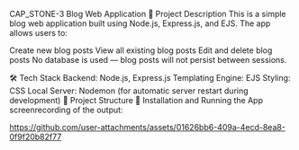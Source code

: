 CAP_STONE-3
Blog Web Application
🚀 Project Description
This is a simple blog web application built using Node.js, Express.js, and EJS.
The app allows users to:

Create new blog posts
View all existing blog posts
Edit and delete blog posts
No database is used — blog posts will not persist between sessions.

🛠️ Tech Stack
Backend: Node.js, Express.js
Templating Engine: EJS
Styling: CSS
Local Server: Nodemon (for automatic server restart during development)
📁 Project Structure
🚀 Installation and Running the App
screenrecording of the output:


https://github.com/user-attachments/assets/01626bb6-409a-4ecd-8ea8-0f9f20b82f77

